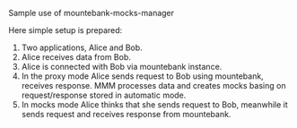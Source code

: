 Sample use of mountebank-mocks-manager

Here simple setup is prepared:

1. Two applications, Alice and Bob. 
2. Alice receives data from Bob.
3. Alice is connected with Bob via mountebank instance.
4. In the proxy mode Alice sends request to Bob using mountebank, receives response. MMM processes data and creates mocks basing on request/response stored in automatic mode.
5. In mocks mode Alice thinks that she sends request to Bob, meanwhile it sends request and receives response from mountebank.
